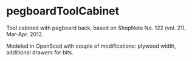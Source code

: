 # pegboardToolCabinet #

Tool cabined with pegboard back, based on ShopNote No. 122 (vol. 21), Mar-Apr. 2012. 

Modeled in OpenScad with couple of modifications: plywood width, additional drawers for bits.